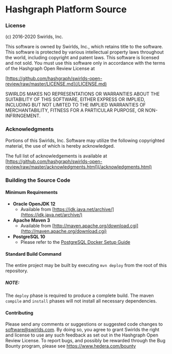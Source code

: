 # Hashgraph Platform Source

### License

(c) 2016-2020 Swirlds, Inc.

This software is owned by Swirlds, Inc., which retains title to the software. This software is protected by various 
intellectual property laws throughout the world, including copyright and patent laws. This software is licensed and 
not sold.  You must use this software only in accordance with the terms of the Hashgraph Open Review License at 

[https://github.com/hashgraph/swirlds-open-review/raw/master/LICENSE.md](/LICENSE.md)

SWIRLDS MAKES NO REPRESENTATIONS OR WARRANTIES ABOUT THE SUITABILITY OF THIS SOFTWARE, EITHER EXPRESS OR IMPLIED, 
INCLUDING BUT NOT LIMITED TO THE IMPLIED WARRANTIES OF MERCHANTABILITY, FITNESS FOR A PARTICULAR PURPOSE, 
OR NON-INFRINGEMENT.


### Acknowledgments

Portions of this Swirlds, Inc. Software may utilize the following copyrighted material, the use of which is hereby 
acknowledged.

The full list of acknowledgements is available at 
[https://github.com/hashgraph/swirlds-open-review/raw/master/acknowledgments.html](/acknowledgments.html)


### Building the Source Code

#### Minimum Requirements

- **Oracle OpenJDK 12**
  - Available from [https://jdk.java.net/archive/](https://jdk.java.net/archive/)
- **Apache Maven 3**
  - Available from [http://maven.apache.org/download.cgi](http://maven.apache.org/download.cgi)
- **PostgreSQL 10**
  - Please refer to the [PostgreSQL Docker Setup Guide](docs/psql-docker-setup-guide.md)
  
#### Standard Build Command

The entire project may be built by executing `mvn deploy` from the root of this repository. 

##### **NOTE:** 
The `deploy` phase is required to produce a complete build. 
The maven `compile` and `install` phases will not install all necessary dependencies. 

#### Contributing

Please send any comments or suggestions or suggested code changes to [software@swirlds.com](mailto:software@swirlds.com).
By doing so, you agree to grant Swirlds the right and license to use any such feedback  as set out in the Hashgraph Open Review License.
To report bugs, and possibly be rewarded through the Bug Bounty program, please see https://www.hedera.com/bounty
